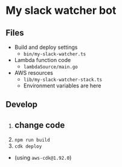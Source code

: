 # My slack watcher bot

## Files
- Build and deploy settings
  - `bin/my-slack-watcher.ts`
- Lambda function code
  - `lambdaSource/main.go`
- AWS resources
  - `lib/my-slack-watcher-stack.ts`
  - Environment variables are here

## Develop

1. change code
   - 
2. `npm run build`
3. `cdk deploy`
  - (using `aws-cdk@1.92.0`)


